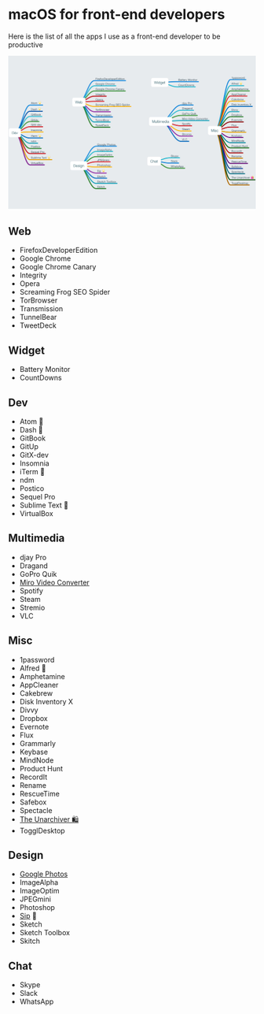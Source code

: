 # macOS for front-end developers

Here is the list of all the apps I use as a front-end developer to be productive

[![](macos-front-end.mindnode/QuickLook/Preview.jpg)](https://my.mindnode.com/zRQUDVrKyQGW2TxZ33k8szsZEynEsaoKHeLWx2XB)

## Web

- FirefoxDeveloperEdition
- Google Chrome
- Google Chrome Canary
- Integrity
- Opera
- Screaming Frog SEO Spider
- TorBrowser
- Transmission
- TunnelBear
- TweetDeck

## Widget

- Battery Monitor
- CountDowns

## Dev

- Atom 🌟
- Dash 🌟
- GitBook
- GitUp
- GitX-dev
- Insomnia
- iTerm 🌟
- ndm
- Postico
- Sequel Pro
- Sublime Text 🌟
- VirtualBox

## Multimedia

- djay Pro
- Dragand
- GoPro Quik
- [Miro Video Converter](http://www.mirovideoconverter.com/)
- Spotify
- Steam
- Stremio
- VLC

## Misc

- 1password
- Alfred 🌟
- Amphetamine
- AppCleaner
- Cakebrew
- Disk Inventory X
- Divvy
- Dropbox
- Evernote
- Flux
- Grammarly
- Keybase
- MindNode
- Product Hunt
- RecordIt
- Rename
- RescueTime
- Safebox
- Spectacle
- [The Unarchiver 🛍](https://itunes.apple.com/us/app/the-unarchiver/id425424353?mt=12)
- TogglDesktop

## Design

- [Google Photos](https://photos.google.com/apps)
- ImageAlpha
- ImageOptim
- JPEGmini
- Photoshop
- [Sip](https://sipapp.io/) 🌟
- Sketch
- Sketch Toolbox
- Skitch

## Chat

- Skype
- Slack
- WhatsApp
